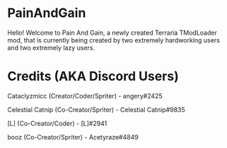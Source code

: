 # PainAndGain
Hello! Welcome to Pain And Gain, a newly created Terraria TModLoader mod, that is
currently being created by two extremely hardworking users and two extremely lazy
users.



# Credits (AKA Discord Users)
Cataclyzmicc (Creator/Coder/Spriter) -  angery#2425

Celestial Catnip (Co-Creator/Spriter) - Celestial Catnip#9835

[L] (Co-Creator/Coder) -                [L]#2941

booz (Co-Creator/Spriter) -             Acetyraze#4849
